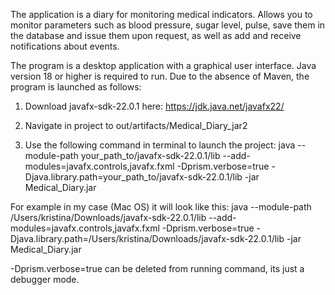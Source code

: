 The application is a diary for monitoring medical indicators. Allows you to monitor parameters such as blood pressure, sugar level, pulse, save them in the database and issue them upon request, as well as add and receive notifications about events.

The program is a desktop application with a graphical user interface. Java version 18 or higher is required to run.
Due to the absence of Maven, the program is launched as follows:

1. Download javafx-sdk-22.0.1 here:
   https://jdk.java.net/javafx22/

2. Navigate in project to out/artifacts/Medical_Diary_jar2
   
3. Use the following command in terminal to launch the project:
java --module-path your_path_to/javafx-sdk-22.0.1/lib --add-modules=javafx.controls,javafx.fxml -Dprism.verbose=true -Djava.library.path=your_path_to/javafx-sdk-22.0.1/lib -jar Medical_Diary.jar

For example in my case (Mac OS) it will look like this:
java --module-path /Users/kristina/Downloads/javafx-sdk-22.0.1/lib --add-modules=javafx.controls,javafx.fxml -Dprism.verbose=true -Djava.library.path=/Users/kristina/Downloads/javafx-sdk-22.0.1/lib -jar Medical_Diary.jar

-Dprism.verbose=true can be deleted from running command, its just a debugger mode.
